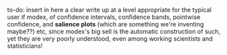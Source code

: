 to-do: insert in here a clear write up at a level appropriate for the typical user if modex, of confidence intervals, confidence bands, pointwise confidence, and **salience plots** (which are something we're inventing maybe??) etc, since modex's big sell is the automatic construction of such, yet they are very poorly understood, even among working scientists and statisticians!